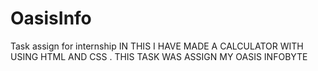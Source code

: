 # OasisInfo
Task assign for internship
IN THIS I HAVE  MADE A CALCULATOR WITH USING HTML AND CSS .
THIS TASK WAS ASSIGN MY OASIS INFOBYTE
